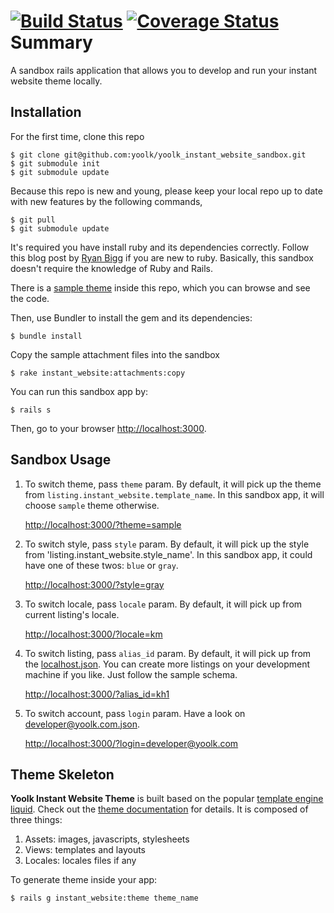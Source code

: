 [![Build Status](https://travis-ci.org/yoolk/yoolk_liquid.svg?branch=master)](https://travis-ci.org/yoolk/yoolk_liquid) [![Coverage Status](https://coveralls.io/repos/yoolk/yoolk_liquid/badge.png?branch=master)](https://coveralls.io/r/yoolk/yoolk_liquid?branch=master)
Summary
=======

A sandbox rails application that allows you to develop and run your instant website theme locally.

## Installation

For the first time, clone this repo

    $ git clone git@github.com:yoolk/yoolk_instant_website_sandbox.git
    $ git submodule init
    $ git submodule update

Because this repo is new and young, please keep your local repo up to date with new features by the following commands,

    $ git pull
    $ git submodule update

It's required you have install ruby and its dependencies correctly. Follow this blog post by [Ryan Bigg](http://ryanbigg.com/2010/12/ubuntu-ruby-rvm-rails-and-you/) if you are new to ruby. Basically, this sandbox doesn't require the knowledge of Ruby and Rails.

There is a [sample theme](https://github.com/yoolk/yoolk_instant_website_sandbox/tree/master/app/themes/sample) inside this repo, which you can browse and see the code.

Then, use Bundler to install the gem and its dependencies:

    $ bundle install

Copy the sample attachment files into the sandbox

    $ rake instant_website:attachments:copy

You can run this sandbox app by:

    $ rails s

Then, go to your browser [http://localhost:3000](http://localhost:3000).

## Sandbox Usage

1. To switch theme, pass `theme` param. By default, it will pick up the theme from `listing.instant_website.template_name`. In this sandbox app, it will choose `sample` theme otherwise.

    [http://localhost:3000/?theme=sample](http://localhost:3000/?theme=sample)

2. To switch style, pass `style` param. By default, it will pick up the style from 'listing.instant_website.style_name'. In this sandbox app, it could have one of these twos: `blue` or `gray`.

    [http://localhost:3000/?style=gray](http://localhost:3000/?style=gray)

2. To switch locale, pass `locale` param. By default, it will pick up from current listing's locale.

    [http://localhost:3000/?locale=km](http://localhost:3000/?locale=km)

3. To switch listing, pass `alias_id` param. By default, it will pick up from the [localhost.json](https://github.com/yoolk/yoolk_instant_website_sandbox/blob/master/db/samples/jsons/domains/localhost.json). You can create more listings on your development machine if you like. Just follow the sample schema.

    [http://localhost:3000/?alias_id=kh1](http://localhost:3000/?alias_id=kh1)

4. To switch account, pass `login` param. Have a look on [developer@yoolk.com.json](https://github.com/yoolk/yoolk_instant_website_sandbox/blob/master/db/samples/jsons/developer@yoolk.com.json).

    [http://localhost:3000/?login=developer@yoolk.com](http://localhost:3000/?login=developer@yoolk.com)

## Theme Skeleton

**Yoolk Instant Website Theme** is built based on the popular [template engine liquid](https://github.com/Shopify/liquid). Check out the [theme documentation](http://yoolk.github.io/liquid-documentation/theme-templates/) for details. It is composed of three things:

  1. Assets: images, javascripts, stylesheets
  2. Views: templates and layouts
  3. Locales: locales files if any

To generate theme inside your app:

    $ rails g instant_website:theme theme_name